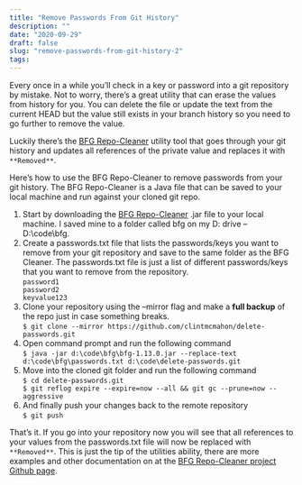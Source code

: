 ```yaml
---
title: "Remove Passwords From Git History"
description: ""
date: "2020-09-29"
draft: false
slug: "remove-passwords-from-git-history-2"
tags:
---
```


<!--kg-card-begin: html--><p><!--kg-card-begin: html--></p>
<p>Every once in a while you&#8217;ll check in a key or password into a git repository by mistake. Not to worry, there&#8217;s a great utility that can erase the values from history for you. You can delete the file or update the text from the current HEAD but the value still exists in your branch history so you need to go further to remove the value.</p>
<p>Luckily there&#8217;s the <a href="https://rtyley.github.io/bfg-repo-cleaner/" target="_blank" rel="noreferrer noopener">BFG Repo-Cleaner</a> utility tool that goes through your git history and updates all references of the private value and replaces it with <code>**Removed**</code>.</p>
<p>Here&#8217;s how to use the BFG Repo-Cleaner to remove passwords from your git history. The BFG Repo-Cleaner is a Java file that can be saved to your local machine and run against your cloned git repo.</p>
<ol>
<li>Start by downloading the <a href="https://rtyley.github.io/bfg-repo-cleaner/" target="_blank" rel="noreferrer noopener">BFG Repo-Cleaner</a> .jar file to your local machine. I saved mine to a folder called bfg on my D: drive &#8211; D:\code\bfg.</li>
<li>Create a passwords.txt file that lists the passwords/keys you want to remove from your git repository and save to the same folder as the BFG Cleaner. The passwords.txt file is just a list of different passwords/keys that you want to remove from the repository.<br /><code>password1<br />password2<br />keyvalue123</code></li>
<li>Clone your repository using the &#8211;mirror flag and make a <strong>full backup</strong> of the repo just in case something breaks. <br /><code>$ git clone --mirror https://github.com/clintmcmahon/delete-passwords.git</code></li>
<li>Open command prompt and run the following command <br /><code>$ java -jar d:\code\bfg\bfg-1.13.0.jar --replace-text d:\code\bfg\passwords.txt d:\code\delete-passwords.git</code></li>
<li>Move into the cloned git folder and run the following command<br /><code>$ cd delete-passwords.git<br />$ git reflog expire --expire=now --all &amp;&amp; git gc --prune=now --aggressive</code></li>
<li>And finally push your changes back to the remote repository<br /><code>$ git push</code></li>
</ol>
<p>That&#8217;s it. If you go into your repository now you will see that all references to your values from the passwords.txt file will now be replaced with <code>**Removed**</code>. This is just the tip of the utilities ability, there are more examples and other documentation on at the <a href="https://rtyley.github.io/bfg-repo-cleaner/" target="_blank" rel="noreferrer noopener">BFG Repo-Cleaner project Github page</a>. </p>
<p><!--kg-card-end: html--></p>
<!--kg-card-end: html-->
